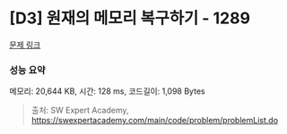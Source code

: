 # [D3] 원재의 메모리 복구하기 - 1289 

[문제 링크](https://swexpertacademy.com/main/code/problem/problemDetail.do?contestProbId=AV19AcoKI9sCFAZN) 

### 성능 요약

메모리: 20,644 KB, 시간: 128 ms, 코드길이: 1,098 Bytes



> 출처: SW Expert Academy, https://swexpertacademy.com/main/code/problem/problemList.do